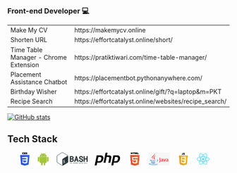 ### Front-end Developer  :computer:
<table>
  <tr>
    <td>Make My CV</td>
    <td>https://makemycv.online</td>
  </tr>
  <tr>
    <td>Shorten URL</td>
    <td>https://effortcatalyst.online/short/</td>
  </tr>
  <tr>
    <td>Time Table Manager - Chrome Extension</td>
    <td>https://pratiktiwari.com/time-table-manager/</td>
  </tr>
  <tr>
    <td>Placement Assistance Chatbot</td>
    <td>https://placementbot.pythonanywhere.com/</td>
  </tr>
  <tr>
    <td>Birthday Wisher</td>
    <td>https://effortcatalyst.online/gift/?q=laptop&m=PKT</td>
  </tr>
  <tr>
    <td>Recipe Search</td>
    <td>https://effortcatalyst.online/websites/recipe_search/</td>
  </tr>
</table>

[![GitHub stats](https://github-readme-stats.vercel.app/api?username=pratikktiwari)](https://pratiktiwari.com/)
## Tech Stack
<!--Images-->
<p align="center">
  <img src="https://raw.githubusercontent.com/pratikktiwari/pratikktiwari/main/logos/CSS.svg" height="30px"/>&nbsp;&nbsp;&nbsp;
  <img src="https://raw.githubusercontent.com/pratikktiwari/pratikktiwari/main/logos/android.png" height="30px"/>&nbsp;&nbsp;&nbsp;
  <img src="https://raw.githubusercontent.com/pratikktiwari/pratikktiwari/main/logos/bash.png"  height="30px"/>&nbsp;&nbsp;&nbsp;
  <img src="https://raw.githubusercontent.com/pratikktiwari/pratikktiwari/main/logos/php-logo.svg" height="30px"/>&nbsp;&nbsp;&nbsp;
  <img src="https://raw.githubusercontent.com/pratikktiwari/pratikktiwari/main/logos/html.png" height="30px"/>&nbsp;&nbsp;&nbsp;
  <img src="https://raw.githubusercontent.com/pratikktiwari/pratikktiwari/main/logos/java.jpg" height="30px"/>&nbsp;&nbsp;&nbsp;
  <img src="https://raw.githubusercontent.com/pratikktiwari/pratikktiwari/main/logos/javascript.png" height="30px"/>&nbsp;&nbsp;&nbsp;
  <img src="https://raw.githubusercontent.com/pratikktiwari/pratikktiwari/main/logos/logo192.png" height="30px"/>  &nbsp;&nbsp;&nbsp;
</p>
<!--
**pratikktiwari/pratikktiwari** is a ✨ _special_ ✨ repository because its `README.md` (this file) appears on your GitHub profile.

Here are some ideas to get you started:

- 🔭 I’m currently working on ...
- 🌱 I’m currently learning ...
- 👯 I’m looking to collaborate on ...
- 🤔 I’m looking for help with ...
- 💬 Ask me about ...
- 📫 How to reach me: ...
- 😄 Pronouns: ...
- ⚡ Fun fact: ...
-->
